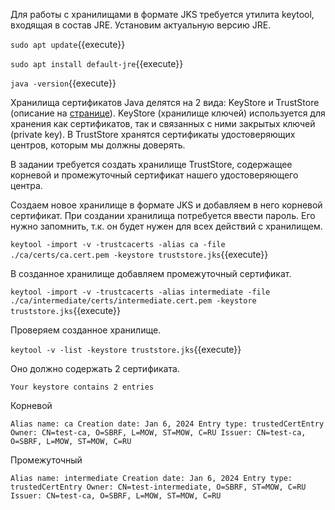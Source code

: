 Для работы с хранилищами в формате JKS требуется утилита keytool, входящая в состав JRE. Установим актуальную версию JRE.

`sudo apt update`{{execute}}

`sudo apt install default-jre`{{execute}}

`java -version`{{execute}}

Хранилища сертификатов Java делятся на 2 вида: KeyStore и TrustStore (описание на <a target="_blank" href="https://docs.oracle.com/cd/E19509-01/820-3503/ggffo/index.html">странице</a>).
KeyStore (хранилище ключей) используется для хранения как сертификатов, так и связанных с ними закрытых ключей (private key).
В TrustStore хранятся сертификаты удостоверяющих центров, которым мы должны доверять.

В задании требуется создать хранилище TrustStore, содержащее корневой и промежуточный сертификат нашего удостоверяющего центра.

Создаем новое хранилище в формате JKS и добавляем в него корневой сертификат. При создании хранилища потребуется ввести пароль. Его нужно запомнить, т.к. он будет нужен для всех действий с хранилищем.

`keytool -import -v -trustcacerts -alias ca -file ./ca/certs/ca.cert.pem -keystore truststore.jks`{{execute}}

В созданное хранилище добавляем промежуточный сертификат.

`keytool -import -v -trustcacerts -alias intermediate -file ./ca/intermediate/certs/intermediate.cert.pem -keystore truststore.jks`{{execute}}

Проверяем созданное хранилище.

`keytool -v -list -keystore truststore.jks`{{execute}}

Оно должно содержать 2 сертификата.

`Your keystore contains 2 entries`

Корневой

`Alias name: ca
Creation date: Jan 6, 2024
Entry type: trustedCertEntry
Owner: CN=test-ca, O=SBRF, L=MOW, ST=MOW, C=RU
Issuer: CN=test-ca, O=SBRF, L=MOW, ST=MOW, C=RU`

Промежуточный

`Alias name: intermediate
Creation date: Jan 6, 2024
Entry type: trustedCertEntry
Owner: CN=test-intermediate, O=SBRF, ST=MOW, C=RU
Issuer: CN=test-ca, O=SBRF, L=MOW, ST=MOW, C=RU`

